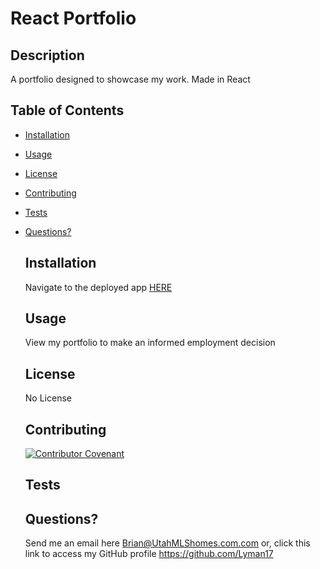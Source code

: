 # React Portfolio
  
  ## Description
  A portfolio designed to showcase my work. Made in React
  ## Table of Contents
  - [Installation](#installation)
- [Usage](#usage)
- [License](#license)
- [Contributing](#contributing)
- [Tests](#tests)
- [Questions?](#questions)
  ## Installation
  Navigate to the deployed app [HERE](https://timely-shortbread-887397.netlify.app)
  ## Usage
  View my portfolio to make an informed employment decision
  ## License
  No License
  
  ## Contributing
  
  [![Contributor Covenant](https://img.shields.io/badge/Contributor%20Covenant-2.1-4baaaa.svg)](./assets/code_of_conduct.md)
  ## Tests
  
  ## Questions?
  Send me an email here Brian@UtahMLShomes.com.com or, click this link to access my GitHub profile https://github.com/Lyman17